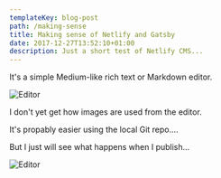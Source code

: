 ```yaml
---
templateKey: blog-post
path: /making-sense
title: Making sense of Netlify and Gatsby
date: 2017-12-27T13:52:10+01:00
description: Just a short test of Netlify CMS...
---
```

It's a simple Medium-like rich text or Markdown editor.

![Editor](/img/rt-md-editor.png)

I don't yet get how images are used from the editor.

It's propably easier using the local Git repo....

But I just will see what happens when I publish...

![Editor](/img/netlify-publish.png)

